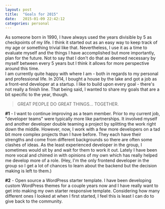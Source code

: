 ```yaml
---
layout: post
title:  "Goals for 2015"
date:   2015-01-09 22:42:12
categories: personal
---
```


As someone born in 1990, I have always used the years divisible by 5 as checkpoints of my life. I think it started out as an easy way to keep track of my age or something trivial like that. Nevertheless, I use it as a time to evaluate myself and the things I have accomplished but more importantly, plan for the future. Not to say that I don't do that as deemed necessary by myself between every 5 years but I think it allows for more perspective around this time.<br />
I am currently quite happy with where I am - both in regards to my personal and professional life. In 2014, I bought a house by the lake and got a job as a front-end developer at a startup. I like to build upon every goal - there's not really a finish line. That being said, I wanted to share my goals that are a bit specific to the year, though. <br />
<blockquote>
GREAT PEOPLE DO GREAT THINGS… TOGETHER.</blockquote>
<strong>#1</strong> - I want to continue improving as a team member. Prior to my current job, "developer teams" were typically more like partnerships. It involved myself and another developer double teaming a project by splitting the work right down the middle. However, now, I work with a few more developers on a tad bit more complex projects than I have before. They each have their strengths and come from different backgrounds so there are often some clashes of ideas. As the least experienced developer in the group, I sometimes would sit by and wait for them to work it out. Lately I have been more vocal and chimed in with opinions of my own which has really helped me develop more of a role. (Hey, I'm the only frontend developer in the group so I get a lot of chances to learn about the backend but the decision making is left to them.)<br />

<strong>#2</strong> - Open source a WordPress starter template. I have been developing custom WordPress themes for a couple years now and I have really want to get into making my own starter responsive template. Considering how many different ones I looked at when I first started, I feel this is least I can do to give back to the community.
